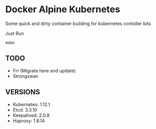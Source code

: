 # Docker Alpine Kubernetes

Some quick and dirty container building for kubernetes contoller bits

Just Run

    make

## TODO

  - Frr (Migrate here and update)
  - Strongswan

## VERSIONS

  - Kubernetes: 1.12.1
  - Etcd:       3.3.10
  - Keepalived: 2.0.8
  - Haproxy:    1.8.14
